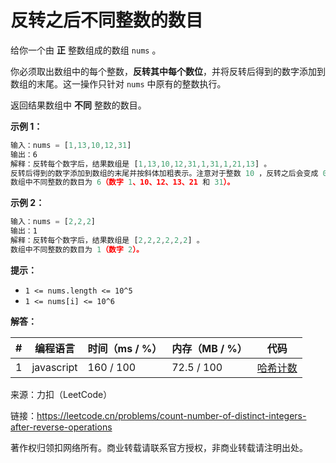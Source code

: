 # 反转之后不同整数的数目

给你一个由 **正** 整数组成的数组 `nums` 。

你必须取出数组中的每个整数，**反转其中每个数位**，并将反转后得到的数字添加到数组的末尾。这一操作只针对 `nums` 中原有的整数执行。

返回结果数组中 **不同** 整数的数目。

**示例 1：**

``` javascript
输入：nums = [1,13,10,12,31]
输出：6
解释：反转每个数字后，结果数组是 [1,13,10,12,31,1,31,1,21,13] 。
反转后得到的数字添加到数组的末尾并按斜体加粗表示。注意对于整数 10 ，反转之后会变成 01 ，即 1 。
数组中不同整数的数目为 6（数字 1、10、12、13、21 和 31）。
```

**示例 2：**

``` javascript
输入：nums = [2,2,2]
输出：1
解释：反转每个数字后，结果数组是 [2,2,2,2,2,2] 。
数组中不同整数的数目为 1（数字 2）。
```

**提示：**

- `1 <= nums.length <= 10^5`
- `1 <= nums[i] <= 10^6`

**解答：**

**#**|**编程语言**|**时间（ms / %）**|**内存（MB / %）**|**代码**
--|--|--|--|--
1|javascript|160 / 100|72.5 / 100|[哈希计数](./javascript/ac_v1.js)

来源：力扣（LeetCode）

链接：https://leetcode.cn/problems/count-number-of-distinct-integers-after-reverse-operations

著作权归领扣网络所有。商业转载请联系官方授权，非商业转载请注明出处。
